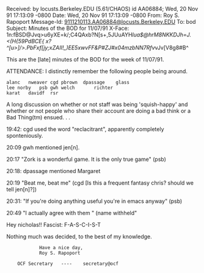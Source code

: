 Received: by locusts.Berkeley.EDU (5.61/CHAOS)
	id AA06884; Wed, 20 Nov 91 17:13:09 -0800
Date: Wed, 20 Nov 91 17:13:09 -0800
From: Roy S. Rapoport <rsr>
Message-Id: <9111210113.AA06884@locusts.Berkeley.EDU>
To: bod
Subject: Minutes of the BOD for 11/07/91
X-Face: 1n:fBSD@Jvq>u6yXE=k/;C4QAxb?N[s+,5JUuAYH*lua$@hrM8NKKDJh=J.<(H{59PdBCE{
 x?^[u>]/>.PbFxf[jy;xZAII!_)EE5xwvFF&P#ZJ#x04mzbNN7Rfv*vJv[V8g8#B^

This are the [late] minutes of the BOD for the week of 11/07/91.

ATTENDANCE:
	I distinctly remember the following people being around. 

	alanc	nweaver	cgd	pbrown	dpassage	glass
	lee	norby	psb	gwh	welch		richter
	karat	davidf	rsr

A long discussion on whether or not staff was being 'squish-happy' and
whether or not people who share their account are doing a bad think or a Bad
Thing(tm) ensued. . .

19:42:  cgd used the word "reclacitrant", apparently completely
sponteniously.

20:09   gwh mentioned jen[n].  

20:17	"Zork is a wonderful game.  It is the only true game" (psb)

20:18:  dpassage mentioned Margaret

20:19   "Beat me, beat me" (cgd [Is this a frequent fantasy chris?  should we
	tell jen[n]?])

20:31:	"If you're doing anything useful you're in emacs anyway" (psb)

20:49	"I actually agree with them " (name withheld"

Hey nicholas!! Fascist:  F-A-S-C-I-S-T

Nothing much was decided, to the best of my knowledge.

				Have a nice day,
				Roy S. Rapoport

		OCF Secretary	----	secretary@ocf

